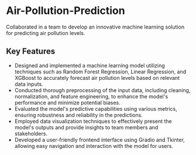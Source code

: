 # Air-Pollution-Prediction


Collaborated in a team to develop an innovative machine learning solution for predicting air pollution levels.

## Key Features

- Designed and implemented a machine learning model utilizing techniques such as Random Forest Regression, Linear Regression, and XGBoost to accurately forecast air pollution levels based on relevant data inputs.
- Conducted thorough preprocessing of the input data, including cleaning, normalization, and feature engineering, to enhance the model's performance and minimize potential biases.
- Evaluated the model's predictive capabilities using various metrics, ensuring robustness and reliability in the predictions.
- Employed data visualization techniques to effectively present the model's outputs and provide insights to team members and stakeholders.
- Developed a user-friendly frontend interface using Gradio and Tkinter, allowing easy navigation and interaction with the model for users.



